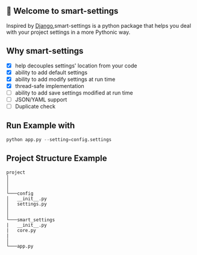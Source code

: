 ## 👋 Welcome to smart-settings
Inspired by [Django](https://github.com/django/django/blob/main/django/conf/__init__.py),smart-settings is a python package that helps you deal with your project settings in a more Pythonic way.

## Why smart-settings
- [X] help decouples settings' location from your code
- [X] ability to add default settings
- [X] ability to add modify settings at run time
- [X] thread-safe implementation
- [ ] ability to add save settings modified at run time
- [ ] JSON/YAML support
- [ ] Duplicate check

## Run Example with
```python
python app.py --setting=config.settings
```

## Project Structure Example
```
project
│
│  
│
└───config
│   __init__.py
│   settings.py
│
│   
└───smart_settings
|   __init__.py
|   core.py
| 
│
└───app.py
```